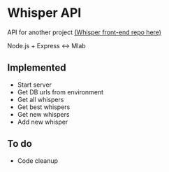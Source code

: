 # Whisper API

API for another project [(Whisper front-end repo here)](https://github.com/lip3k/whisper)

Node.js + Express <-> Mlab

## Implemented

- Start server
- Get DB urls from environment
- Get all whispers
- Get best whispers
- Get new whispers
- Add new whisper

## To do

- Code cleanup
